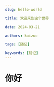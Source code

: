 ```yaml
---
slug: hello-world

title: 欢迎来到这个世界

date: 2024-03-21

authors: kuizuo

tags: [随记]

keywords: [随记]
---
```


# 你好
